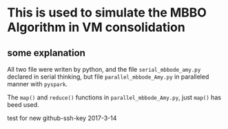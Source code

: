 # This is used to simulate the MBBO Algorithm in VM consolidation

## some explanation

All two file were writen by python, and the file `serial_mbbode_amy.py` declared in serial thinking, but file `parallel_mbbode_Amy.py` in paralleled manner with `pyspark`.

The `map()` and `reduce()` functions in `parallel_mbbode_Amy.py`, just `map()` has beed used.

test for new github-ssh-key 2017-3-14
